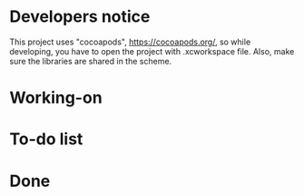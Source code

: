 # Developers notice
This project uses "cocoapods", https://cocoapods.org/, so while developing, you have to open the project with .xcworkspace file. Also, make sure the libraries are shared in the scheme. 

# Working-on

# To-do list

# Done
